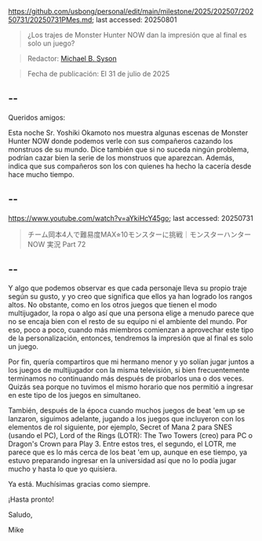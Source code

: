 https://github.com/usbong/personal/edit/main/milestone/2025/202507/20250731/20250731PMes.md; last accessed: 20250801

> ¿Los trajes de Monster Hunter NOW dan la impresión que al final es solo un juego?

> Redactor: [Michael B. Syson](https://www.linkedin.com/in/michaelsyson/)

> Fecha de publicación: El 31 de julio de 2025

## --

Queridos amigos:

Esta noche Sr. Yoshiki Okamoto nos muestra algunas escenas de Monster Hunter NOW donde podemos verle con sus compañeros cazando los monstruos de su mundo. Dice también que si no suceda ningún problema, podrían cazar bien la serie de los monstruos que aparezcan. Además, indica que sus compañeros son los con quienes ha hecho la cacería desde hace mucho tiempo.

## --

https://www.youtube.com/watch?v=aYkiHcY45go; last accessed: 20250731

> チーム岡本4人で難易度MAX⭐︎10モンスターに挑戦｜モンスターハンターNOW 実況 Part 72

## --

Y algo que podemos observar es que cada personaje lleva su propio traje según su gusto, y yo creo que significa que ellos ya han logrado los rangos altos. No obstante, como en los otros juegos que tienen el modo multijugador, la ropa o algo así que una persona elige a menudo parece que no se encaja bien con el resto de su equipo ni el ambiente del mundo. Por eso, poco a poco, cuando más miembros comienzan a aprovechar este tipo de la personalización, entonces, tendremos la impresión que al final es solo un juego.

Por fin, quería compartiros que mi hermano menor y yo solían jugar juntos a los juegos de multijugador con la misma televisión, si bien frecuentemente terminamos no continuando más después de probarlos una o dos veces. Quizás sea porque no tuvimos el mismo horario que nos permitió a ingresar en este tipo de los juegos en simultaneo. 

También, después de la época cuando muchos juegos de beat 'em up se lanzaron, siguimos adelante, jugando a los juegos que incluyeron con los elementos de rol siguiente, por ejemplo, Secret of Mana 2 para SNES (usando el PC), Lord of the Rings (LOTR): The Two Towers (creo) para PC o Dragon's Crown para Play 3. Entre estos tres, el segundo, el LOTR, me parece que es lo más cerca de los beat 'em up, aunque en ese tiempo, ya estuvo preparando ingresar en la universidad así que no lo podía jugar mucho y hasta lo que yo quisiera.

Ya está. Muchísimas gracias como siempre.

¡Hasta pronto!

Saludo,

Mike
